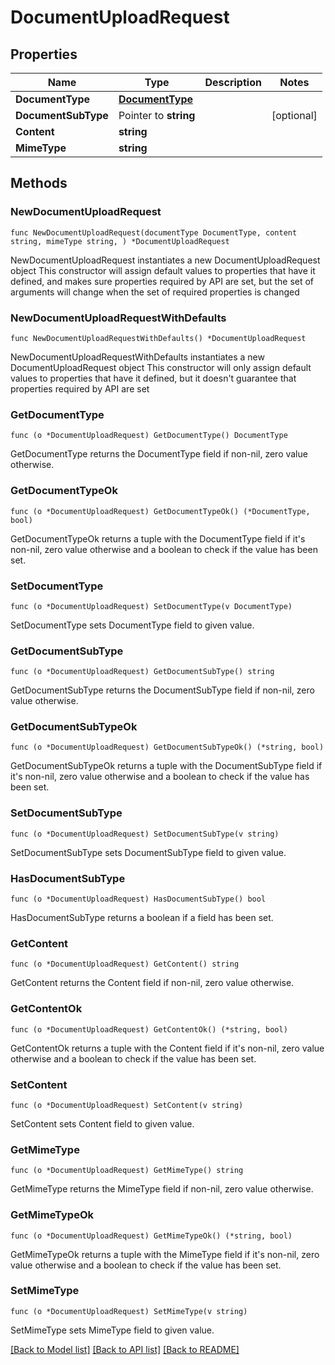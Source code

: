 # DocumentUploadRequest

## Properties

Name | Type | Description | Notes
------------ | ------------- | ------------- | -------------
**DocumentType** | [**DocumentType**](DocumentType.md) |  | 
**DocumentSubType** | Pointer to **string** |  | [optional] 
**Content** | **string** |  | 
**MimeType** | **string** |  | 

## Methods

### NewDocumentUploadRequest

`func NewDocumentUploadRequest(documentType DocumentType, content string, mimeType string, ) *DocumentUploadRequest`

NewDocumentUploadRequest instantiates a new DocumentUploadRequest object
This constructor will assign default values to properties that have it defined,
and makes sure properties required by API are set, but the set of arguments
will change when the set of required properties is changed

### NewDocumentUploadRequestWithDefaults

`func NewDocumentUploadRequestWithDefaults() *DocumentUploadRequest`

NewDocumentUploadRequestWithDefaults instantiates a new DocumentUploadRequest object
This constructor will only assign default values to properties that have it defined,
but it doesn't guarantee that properties required by API are set

### GetDocumentType

`func (o *DocumentUploadRequest) GetDocumentType() DocumentType`

GetDocumentType returns the DocumentType field if non-nil, zero value otherwise.

### GetDocumentTypeOk

`func (o *DocumentUploadRequest) GetDocumentTypeOk() (*DocumentType, bool)`

GetDocumentTypeOk returns a tuple with the DocumentType field if it's non-nil, zero value otherwise
and a boolean to check if the value has been set.

### SetDocumentType

`func (o *DocumentUploadRequest) SetDocumentType(v DocumentType)`

SetDocumentType sets DocumentType field to given value.


### GetDocumentSubType

`func (o *DocumentUploadRequest) GetDocumentSubType() string`

GetDocumentSubType returns the DocumentSubType field if non-nil, zero value otherwise.

### GetDocumentSubTypeOk

`func (o *DocumentUploadRequest) GetDocumentSubTypeOk() (*string, bool)`

GetDocumentSubTypeOk returns a tuple with the DocumentSubType field if it's non-nil, zero value otherwise
and a boolean to check if the value has been set.

### SetDocumentSubType

`func (o *DocumentUploadRequest) SetDocumentSubType(v string)`

SetDocumentSubType sets DocumentSubType field to given value.

### HasDocumentSubType

`func (o *DocumentUploadRequest) HasDocumentSubType() bool`

HasDocumentSubType returns a boolean if a field has been set.

### GetContent

`func (o *DocumentUploadRequest) GetContent() string`

GetContent returns the Content field if non-nil, zero value otherwise.

### GetContentOk

`func (o *DocumentUploadRequest) GetContentOk() (*string, bool)`

GetContentOk returns a tuple with the Content field if it's non-nil, zero value otherwise
and a boolean to check if the value has been set.

### SetContent

`func (o *DocumentUploadRequest) SetContent(v string)`

SetContent sets Content field to given value.


### GetMimeType

`func (o *DocumentUploadRequest) GetMimeType() string`

GetMimeType returns the MimeType field if non-nil, zero value otherwise.

### GetMimeTypeOk

`func (o *DocumentUploadRequest) GetMimeTypeOk() (*string, bool)`

GetMimeTypeOk returns a tuple with the MimeType field if it's non-nil, zero value otherwise
and a boolean to check if the value has been set.

### SetMimeType

`func (o *DocumentUploadRequest) SetMimeType(v string)`

SetMimeType sets MimeType field to given value.



[[Back to Model list]](../README.md#documentation-for-models) [[Back to API list]](../README.md#documentation-for-api-endpoints) [[Back to README]](../README.md)


